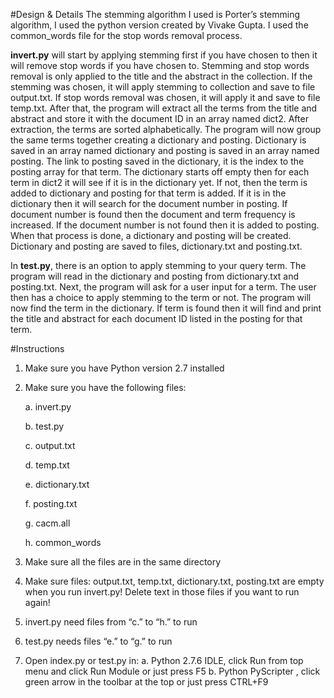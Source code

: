 #Design & Details
The stemming algorithm I used is Porter’s stemming algorithm, I used the python version created by Vivake Gupta. I used the common_words file for the stop words removal process. 

**invert.py** will start by applying stemming first if you have chosen to then it will remove stop words if you have chosen to. Stemming and stop words removal is only applied to the title and the abstract in the collection. If the stemming was chosen, it will apply stemming to collection and save to file output.txt. If stop words removal was chosen, it will apply it and save to file temp.txt. After that, the program will extract all the terms from the title and abstract and store it with the document ID in an array named dict2. After extraction, the terms are sorted alphabetically. The program will now group the same terms together creating a dictionary and posting. Dictionary is saved in an array named dictionary and posting is saved in an array named posting. The link to posting saved in the dictionary, it is the index to the posting array for that term.  The dictionary starts off empty then for each term in dict2 it will see if it is in the dictionary yet. If not, then the term is added to dictionary and posting for that term is added. If it is in the dictionary then it will search for the document number in posting. If document number is found then the document and term frequency is increased. If the document number is not found then it is added to posting. When that process is done, a dictionary and posting will be created. Dictionary and posting are saved to files, dictionary.txt and posting.txt. 

In **test.py**, there is an option to apply stemming to your query term. The program will read in the dictionary and posting from dictionary.txt and posting.txt. Next, the program will ask for a user input for a term. The user then has a choice to apply stemming to the term or not. The program will now find the term in the dictionary. If term is found then it will find and print the title and abstract for each document ID listed in the posting for that term.

#Instructions
1.	Make sure you have Python version 2.7 installed
2.	Make sure you have the following files:

    a.	invert.py 
    
    b.	test.py
    
    c.	output.txt
    
    d.	temp.txt
    
    e.	dictionary.txt
    
    f.	posting.txt
    
    g.	cacm.all
    
    h.	common_words
    
3.	Make sure all the files are in the same directory 
4.	Make sure files: output.txt, temp.txt, dictionary.txt, posting.txt are empty when you run invert.py! Delete text in those files if you want to run again!
5.	invert.py need files from “c.” to “h.” to run
6.	test.py needs files “e.” to “g.” to run
7.	 Open index.py or test.py in:
a.	Python 2.7.6 IDLE, click Run from top menu and click Run Module or just press F5
b.	Python PyScripter , click green arrow in the toolbar at the top or just press CTRL+F9
 
